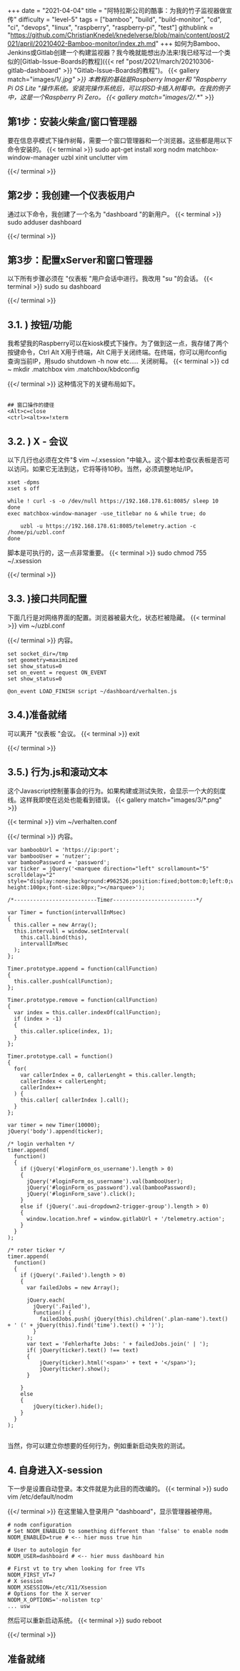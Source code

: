 +++
date = "2021-04-04"
title = "阿特拉斯公司的酷事：为我的竹子监视器做宣传"
difficulty = "level-5"
tags = ["bamboo", "build", "build-monitor", "cd", "ci", "devops", "linux", "raspberry", "raspberry-pi", "test"]
githublink = "https://github.com/ChristianKnedel/knedelverse/blob/main/content/post/2021/april/20210402-Bamboo-monitor/index.zh.md"
+++
如何为Bamboo、Jenkins或Gitlab创建一个构建监视器？我今晚就能想出办法来!我已经写过一个类似的[Gitlab-Issue-Boards的教程]({{< ref "post/2021/march/20210306-gitlab-dashboard" >}} "Gitlab-Issue-Boards的教程")。
{{< gallery match="images/1/*.jpg" >}}
本教程的基础是Raspberry Imager和 "Raspberry Pi OS Lite "操作系统。安装完操作系统后，可以将SD卡插入树莓中。在我的例子中，这是一个Raspberry Pi Zero。
{{< gallery match="images/2/*.*" >}}

## 第1步：安装火柴盒/窗口管理器
要在信息亭模式下操作树莓，需要一个窗口管理器和一个浏览器。这些都是用以下命令安装的。
{{< terminal >}}
sudo apt-get install xorg nodm matchbox-window-manager uzbl xinit unclutter vim

{{</ terminal >}}

## 第2步：我创建一个仪表板用户
通过以下命令，我创建了一个名为 "dashboard "的新用户。
{{< terminal >}}
sudo adduser dashboard

{{</ terminal >}}

## 第3步：配置xServer和窗口管理器
以下所有步骤必须在 "仪表板 "用户会话中进行。我改用 "su "的会话。
{{< terminal >}}
sudo su dashboard

{{</ terminal >}}

## 3.1. ) 按钮/功能
我希望我的Raspberry可以在kiosk模式下操作。为了做到这一点，我存储了两个按键命令，Ctrl Alt X用于终端，Alt C用于关闭终端。在终端，你可以用ifconfig查询当前IP，用sudo shutdown -h now etc..... 关闭树莓。
{{< terminal >}}
cd ~
mkdir .matchbox
vim .matchbox/kbdconfig

{{</ terminal >}}
这种情况下的关键布局如下。
```

## 窗口操作的捷径
<Alt>c=close
<ctrl><alt>x=!xterm

```

## 3.2. ) X - 会议
以下几行也必须在文件"$ vim ~/.xsession "中输入。这个脚本检查仪表板是否可以访问。如果它无法到达，它将等待10秒。当然，必须调整地址/IP。
```
xset -dpms
xset s off

while ! curl -s -o /dev/null https://192.168.178.61:8085/ sleep 10
done
exec matchbox-window-manager -use_titlebar no & while true; do
   
    uzbl -u https://192.168.178.61:8085/telemetry.action -c /home/pi/uzbl.conf
done

```
脚本是可执行的，这一点非常重要。
{{< terminal >}}
sudo chmod 755 ~/.xsession

{{</ terminal >}}

## 3.3. )接口共同配置
下面几行是对网络界面的配置。浏览器被最大化，状态栏被隐藏。
{{< terminal >}}
vim ~/uzbl.conf

{{</ terminal >}}
内容。
```
set socket_dir=/tmp
set geometry=maximized
set show_status=0
set on_event = request ON_EVENT
set show_status=0

@on_event LOAD_FINISH script ~/dashboard/verhalten.js

```

## 3.4.)准备就绪
可以离开 "仪表板 "会议。
{{< terminal >}}
exit

{{</ terminal >}}

## 3.5.) 行为.js和滚动文本
这个Javascript控制董事会的行为。如果构建或测试失败，会显示一个大的刻度线。这样我即使在远处也能看到错误。
{{< gallery match="images/3/*.png" >}}

{{< terminal >}}
vim ~/verhalten.conf

{{</ terminal >}}
内容。
```
var bamboobUrl = 'https://ip:port';
var bambooUser = 'nutzer';
var bambooPassword = 'password';
var ticker = jQuery('<marquee direction="left" scrollamount="5" scrolldelay="2" style="display:none;background:#962526;position:fixed;bottom:0;left:0;width:100%;line-height:100px;font-size:80px;"></marquee>');

/*--------------------------Timer--------------------------*/

var Timer = function(intervallInMsec)
{
  this.caller = new Array();
  this.intervall = window.setInterval(
    this.call.bind(this),
    intervallInMsec
  );
};

Timer.prototype.append = function(callFunction)
{
  this.caller.push(callFunction);
};

Timer.prototype.remove = function(callFunction)
{
  var index = this.caller.indexOf(callFunction);
  if (index > -1) 
  {
    this.caller.splice(index, 1);
  }
};

Timer.prototype.call = function()
{
  for(
    var callerIndex = 0, callerLenght = this.caller.length;
    callerIndex < callerLenght;
    callerIndex++
  ) {
    this.caller[ callerIndex ].call();
  }
};

var timer = new Timer(10000);
jQuery('body').append(ticker);

/* login verhalten */
timer.append(
  function()
  {
    if (jQuery('#loginForm_os_username').length > 0)
    {
      jQuery('#loginForm_os_username').val(bambooUser);
      jQuery('#loginForm_os_password').val(bambooPassword);
      jQuery('#loginForm_save').click();
    }
    else if (jQuery('.aui-dropdown2-trigger-group').length > 0)
    {
      window.location.href = window.gitlabUrl + '/telemetry.action';
    }
  }
);

/* roter ticker */
timer.append(
  function()
  {
    if (jQuery('.Failed').length > 0)
    {
      var failedJobs = new Array();

      jQuery.each(
        jQuery('.Failed'),
        function() {
          failedJobs.push( jQuery(this).children('.plan-name').text() + ' (' + jQuery(this).find('time').text() + ')');
        }
      );
      var text = 'Fehlerhafte Jobs: ' + failedJobs.join(' | ');
      if( jQuery(ticker).text() !== text) 
      {
          jQuery(ticker).html('<span>' + text + '</span>');
          jQuery(ticker).show();
      }
      
    }
    else
    {
        jQuery(ticker).hide();
    }
  }
);


```
当然，你可以建立你想要的任何行为，例如重新启动失败的测试。
## 4. 自身进入X-session
下一步是设置自动登录。本文件就是为此目的而改编的。
{{< terminal >}}
sudo vim /etc/default/nodm

{{</ terminal >}}
在这里输入登录用户 "dashboard"，显示管理器被停用。
```
# nodm configuration
# Set NODM_ENABLED to something different than 'false' to enable nodm
NODM_ENABLED=true # <-- hier muss true hin

# User to autologin for
NODM_USER=dashboard # <-- hier muss dashboard hin

# First vt to try when looking for free VTs
NODM_FIRST_VT=7
# X session
NODM_XSESSION=/etc/X11/Xsession
# Options for the X server
NODM_X_OPTIONS='-nolisten tcp'
... usw

```
然后可以重新启动系统。
{{< terminal >}}
sudo reboot

{{</ terminal >}}

## 准备就绪
